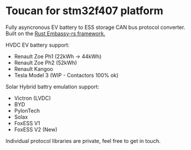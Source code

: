 # Toucan for stm32f407 platform

Fully asyncronous EV battery to ESS storage CAN bus protocol converter.
Built on the [Rust Embassy-rs framework.](https://embassy.dev)

HVDC EV battery support:

* Renault Zoe Ph1 (22kWh -> 44kWh)
* Renault Zoe Ph2 (52kWh)
* Renault Kangoo
* Tesla Model 3 (WIP - Contactors 100% ok)

Solar Hybrid battry emulation support:

* Victron (LVDC)
* BYD
* PylonTech
* Solax
* FoxESS V1
* FoxESS V2 (New)

Individual protocol libraries are private, feel free to get in touch.

